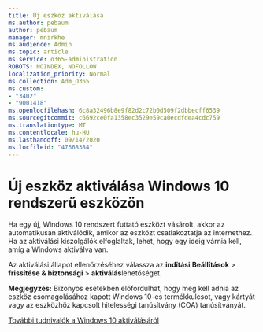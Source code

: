 ```yaml
---
title: Új eszköz aktiválása
ms.author: pebaum
author: pebaum
manager: mnirkhe
ms.audience: Admin
ms.topic: article
ms.service: o365-administration
ROBOTS: NOINDEX, NOFOLLOW
localization_priority: Normal
ms.collection: Adm_O365
ms.custom:
- "3402"
- "9001418"
ms.openlocfilehash: 6c8a32496b8e9f82d2c72b0d509f2dbbecff6539
ms.sourcegitcommit: c6692ce0fa1358ec3529e59ca0ecdfdea4cdc759
ms.translationtype: MT
ms.contentlocale: hu-HU
ms.lasthandoff: 09/14/2020
ms.locfileid: "47668384"
---
```

# <a name="activating-a-new-device-running-windows-10"></a>Új eszköz aktiválása Windows 10 rendszerű eszközön

Ha egy új, Windows 10 rendszert futtató eszközt vásárolt, akkor az automatikusan aktiválódik, amikor az eszközt csatlakoztatja az internethez. Ha az aktiválási kiszolgálók elfoglaltak, lehet, hogy egy ideig várnia kell, amíg a Windows aktiválva van.

Az aktiválási állapot ellenőrzéséhez válassza az **indítási** **Beállítások**  >  **frissítése & biztonsági**  >  **aktiválás**lehetőséget.

**Megjegyzés:** Bizonyos esetekben előfordulhat, hogy meg kell adnia az eszköz csomagolásához kapott Windows 10-es termékkulcsot, vagy kártyát vagy az eszközhöz kapcsolt hitelességi tanúsítvány (COA) tanúsítványát.

[További tudnivalók a Windows 10 aktiválásáról](https://support.microsoft.com/help/12440)